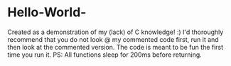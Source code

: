 # Hello-World-
Created as a demonstration of my (lack) of C knowledge! :)
I'd thoroughly recommend that you do not look @ my commented code first, run it and then look at the commented version.
The code is meant to be fun the first time you run it.
PS: All functions sleep for 200ms before returning.
